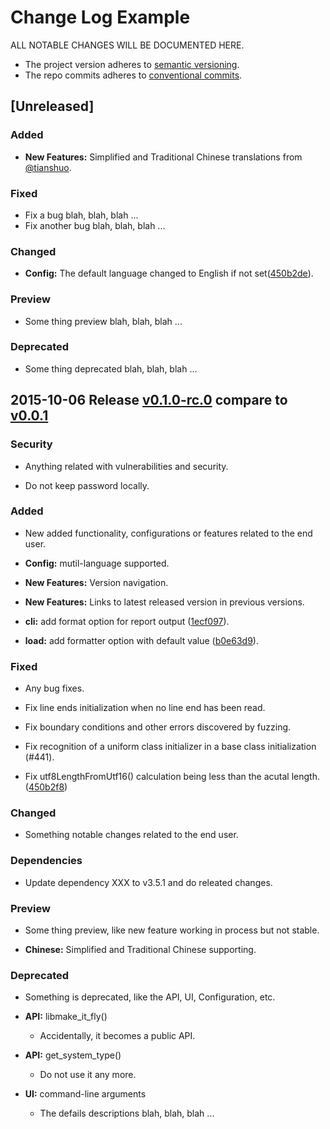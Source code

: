 # Change Log Example
ALL NOTABLE CHANGES WILL BE DOCUMENTED HERE.

- The project version adheres to [semantic versioning](http://semver.org).
- The repo commits adheres to [conventional commits](https://conventionalcommits.org).

## [Unreleased]

### Added
- **New Features:** Simplified and Traditional Chinese translations from [@tianshuo](https://github.com/olivierlacan/keep-a-changelog).

### Fixed
- Fix a bug blah, blah, blah ...
- Fix another bug blah, blah, blah ...

### Changed
- **Config:** The default language changed to English if not set([450b2de](https://github.com/gkide/coding-style/commit/450b2de)).

### Preview
- Some thing preview blah, blah, blah ...

### Deprecated
- Some thing deprecated blah, blah, blah ...

## 2015-10-06 Release [v0.1.0-rc.0](https://github.com/gkide/coding-style/releases/tag/v0.1.0-rc.0) compare to [v0.0.1](https://github.com/gkide/coding-style/compare/v0.0.1...v0.1.0-rc.0)

### Security
- Anything related with vulnerabilities and security.

- Do not keep password locally.

### Added
- New added functionality, configurations or features related to the end user.

- **Config:** mutil-language supported.
- **New Features:** Version navigation.
- **New Features:** Links to latest released version in previous versions.
- **cli:** add format option for report output ([1ecf097](https://github.com/gkide/coding-style/commit/1ecf097)).
- **load:** add formatter option with default value ([b0e63d9](https://github.com/gkide/coding-style/commit/b0e63d9)).

### Fixed
- Any bug fixes.

- Fix line ends initialization when no line end has been read.
- Fix boundary conditions and other errors discovered by fuzzing.
- Fix recognition of a uniform class initializer in a base class initialization (#441).
- Fix utf8LengthFromUtf16() calculation being less than the acutal length.([450b2f8](https://github.com/gkide/coding-style/commit/450b2f8))

### Changed
- Something notable changes related to the end user.

### Dependencies
- Update dependency XXX to v3.5.1 and do releated changes.

### Preview
- Some thing preview, like new feature working in process but not stable.

- **Chinese:** Simplified and Traditional Chinese supporting.

### Deprecated
- Something is deprecated, like the API, UI, Configuration, etc.

- **API:** libmake_it_fly()
  * Accidentally, it becomes a public API.
- **API:** get_system_type()
  * Do not use it any more.

- **UI:** command-line arguments
  * The defails descriptions blah, blah, blah ...
